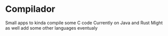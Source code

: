 # Compilador

Small apps to kinda compile some C code
Currently on Java and Rust
Might as well add some other languages eventualy
